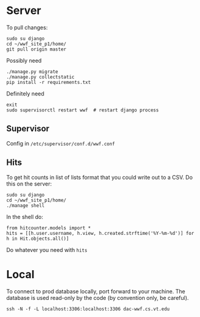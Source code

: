 # Server

To pull changes:
```
sudo su django
cd ~/wwf_site_p1/home/
git pull origin master
```

Possibly need
```
./manage.py migrate
./manage.py collectstatic
pip install -r requirements.txt
```

Definitely need
```
exit
sudo supervisorctl restart wwf  # restart django process
```


## Supervisor

Config in `/etc/supervisor/conf.d/wwf.conf`

## Hits

To get hit counts in list of lists format that you could write out to a CSV. Do this on the server:

```
sudo su django
cd ~/wwf_site_p1/home/
./manage shell
```

In the shell do:

```
from hitcounter.models import *
hits = [[h.user.username, h.view, h.created.strftime('%Y-%m-%d')] for h in Hit.objects.all()]
```

Do whatever you need with `hits`

# Local

To connect to prod database locally, port forward to your machine. The database is used read-only by the code (by convention only, be careful).

```
ssh -N -f -L localhost:3306:localhost:3306 dac-wwf.cs.vt.edu
```
